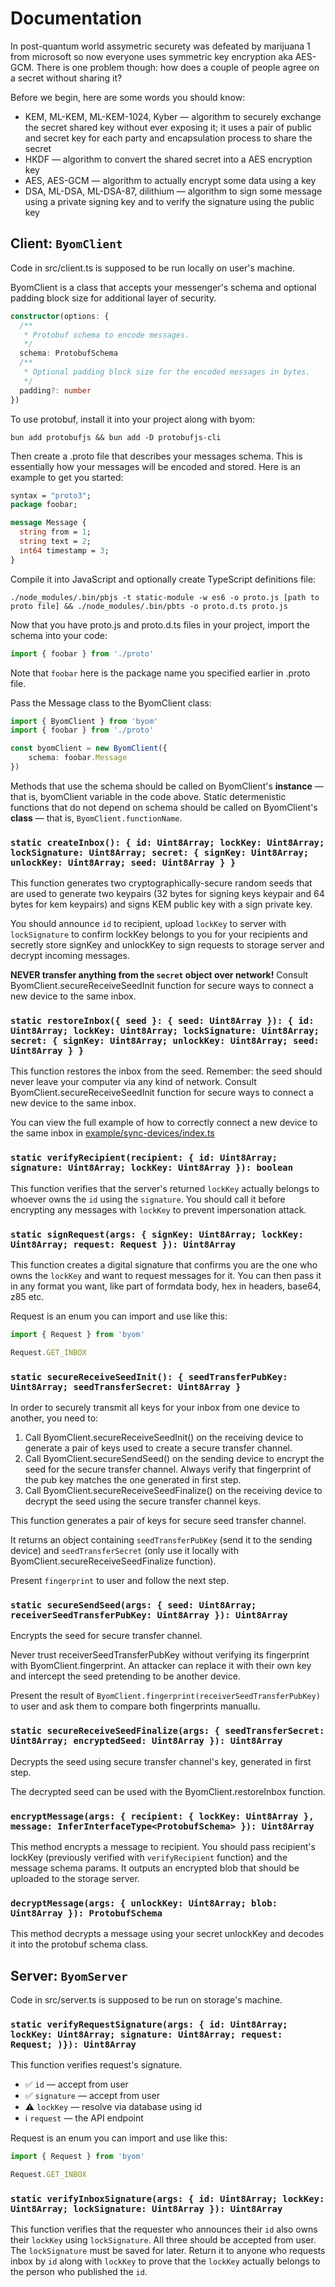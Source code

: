 # Documentation

In post-quantum world assymetric securety was defeated by marijuana 1 from microsoft so now everyone uses symmetric key encryption aka AES-GCM. There is one problem though: how does a couple of people agree on a secret without sharing it?

Before we begin, here are some words you should know:

- KEM, ML-KEM, ML-KEM-1024, Kyber — algorithm to securely exchange the secret shared key without ever exposing it; it uses a pair of public and secret key for each party and encapsulation process to share the secret
- HKDF — algorithm to convert the shared secret into a AES encryption key
- AES, AES-GCM — algorithm to actually encrypt some data using a key
- DSA, ML-DSA, ML-DSA-87, dilithium — algorithm to sign some message using a private signing key and to verify the signature using the public key

## Client: `ByomClient`

Code in src/client.ts is supposed to be run locally on user's machine.

ByomClient is a class that accepts your messenger's schema and optional padding block size for additional layer of security.

```ts
constructor(options: {
  /**
   * Protobuf schema to encode messages.
   */
  schema: ProtobufSchema
  /**
   * Optional padding block size for the encoded messages in bytes.
   */
  padding?: number
})
```

To use protobuf, install it into your project along with byom:

```
bun add protobufjs && bun add -D protobufjs-cli
```

Then create a .proto file that describes your messages schema. This is essentially how your messages will be encoded and stored. Here is an example to get you started:

```proto
syntax = "proto3";
package foobar;

message Message {
  string from = 1;
  string text = 2;
  int64 timestamp = 3;
}
```

Compile it into JavaScript and optionally create TypeScript definitions file:

```
./node_modules/.bin/pbjs -t static-module -w es6 -o proto.js [path to proto file] && ./node_modules/.bin/pbts -o proto.d.ts proto.js
```

Now that you have proto.js and proto.d.ts files in your project, import the schema into your code:

```ts
import { foobar } from './proto'
```

Note that `foobar` here is the package name you specified earlier in .proto file.

Pass the Message class to the ByomClient class:

```ts
import { ByomClient } from 'byom'
import { foobar } from './proto'

const byomClient = new ByomClient({
	schema: foobar.Message
})
```

Methods that use the schema should be called on ByomClient's **instance** — that is, byomClient variable in the code above. Static determenistic functions that do not depend on schema should be called on ByomClient's **class** — that is, `ByomClient.functionName`.

### `static createInbox(): { id: Uint8Array; lockKey: Uint8Array; lockSignature: Uint8Array; secret: { signKey: Uint8Array; unlockKey: Uint8Array; seed: Uint8Array } }`

This function generates two cryptographically-secure random seeds that are used to generate two keypairs (32 bytes for signing keys keypair and 64 bytes for kem keypairs) and signs KEM public key with a sign private key.

You should announce `id` to recipient, upload `lockKey` to server with `lockSignature` to confirm lockKey belongs to you for your recipients and secretly store signKey and unlockKey to sign requests to storage server and decrypt incoming messages.

**NEVER transfer anything from the `secret` object over network!** Consult ByomClient.secureReceiveSeedInit function for secure ways to connect a new device to the same inbox.

### `static restoreInbox({ seed }: { seed: Uint8Array }): { id: Uint8Array; lockKey: Uint8Array; lockSignature: Uint8Array; secret: { signKey: Uint8Array; unlockKey: Uint8Array; seed: Uint8Array } }`

This function restores the inbox from the seed. Remember: the seed should never leave your computer via any kind of network. Consult ByomClient.secureReceiveSeedInit function for secure ways to connect a new device to the same inbox.

You can view the full example of how to correctly connect a new device to the same inbox in [example/sync-devices/index.ts](./example/sync-devices/index.ts)

### `static verifyRecipient(recipient: { id: Uint8Array; signature: Uint8Array; lockKey: Uint8Array }): boolean`

This function verifies that the server's returned `lockKey` actually belongs to whoever owns the `id` using the `signature`. You should call it before encrypting any messages with `lockKey` to prevent impersonation attack.

### `static signRequest(args: { signKey: Uint8Array; lockKey: Uint8Array; request: Request }): Uint8Array`

This function creates a digital signature that confirms you are the one who owns the `lockKey` and want to request messages for it. You can then pass it in any format you want, like part of formdata body, hex in headers, base64, z85 etc.

Request is an enum you can import and use like this:

```ts
import { Request } from 'byom'

Request.GET_INBOX
```

### `static secureReceiveSeedInit(): { seedTransferPubKey: Uint8Array; seedTransferSecret: Uint8Array }`

In order to securely transmit all keys for your inbox from one device to another,
you need to:

1. Call ByomClient.secureReceiveSeedInit() on the receiving device to generate a pair of keys used to create a secure transfer channel.
2. Call ByomClient.secureSendSeed() on the sending device to encrypt the seed for the secure transfer channel. Always verify that fingerprint of the pub key matches the one generated in first step.
3. Call ByomClient.secureReceiveSeedFinalize() on the receiving device to decrypt the seed using the secure transfer channel keys.

This function generates a pair of keys for secure seed transfer channel.

It returns an object containing `seedTransferPubKey` (send it to the sending device) and `seedTransferSecret` (only use it locally with ByomClient.secureReceiveSeedFinalize function).

Present `fingerprint` to user and follow the next step.

### `static secureSendSeed(args: { seed: Uint8Array; receiverSeedTransferPubKey: Uint8Array }): Uint8Array`

Encrypts the seed for secure transfer channel.

Never trust receiverSeedTransferPubKey without verifying its fingerprint with ByomClient.fingerprint. An attacker can replace it with their own key and intercept the seed pretending to be another device.

Present the result of `ByomClient.fingerprint(receiverSeedTransferPubKey)` to user and ask them to compare both fingerprints manuallu.

### `static secureReceiveSeedFinalize(args: { seedTransferSecret: Uint8Array; encryptedSeed: Uint8Array }): Uint8Array`

Decrypts the seed using secure transfer channel's key, generated in first step.

The decrypted seed can be used with the ByomClient.restoreInbox function.

### `encryptMessage(args: { recipient: { lockKey: Uint8Array }, message: InferInterfaceType<ProtobufSchema> }): Uint8Array`

This method encrypts a message to recipient. You should pass recipient's lockKey (previously verified with `verifyRecipient` function) and the message schema params. It outputs an encrypted blob that should be uploaded to the storage server.

### `decryptMessage(args: { unlockKey: Uint8Array; blob: Uint8Array }): ProtobufSchema`

This method decrypts a message using your secret unlockKey and decodes it into the protobuf schema class.

## Server: `ByomServer`

Code in src/server.ts is supposed to be run on storage's machine.

### `static verifyRequestSignature(args: { id: Uint8Array; lockKey: Uint8Array; signature: Uint8Array; request: Request; )}): Uint8Array`

This function verifies request's signature.

- ✅ `id` — accept from user
- ✅ `signature` — accept from user
- ⚠️ `lockKey` — resolve via database using id
- ℹ️ `request` — the API endpoint

Request is an enum you can import and use like this:

```ts
import { Request } from 'byom'

Request.GET_INBOX
```

### `static verifyInboxSignature(args: { id: Uint8Array; lockKey: Uint8Array; lockSignature: Uint8Array }): Uint8Array`

This function verifies that the requester who announces their `id` also owns their `lockKey` using `lockSignature`. All three should be accepted from user. The `lockSignature` must be saved for later. Return it to anyone who requests inbox by `id` along with `lockKey` to prove that the `lockKey` actually belongs to the person who published the `id`.

